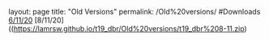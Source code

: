 layout: page
title: "Old Versions"
permalink: /Old%20versions/
#Downloads
[6/11/20](https://lamrsw.github.io/t19_dbr/Old%20versions/t19_dbr%206-11.zip)
[8/11/20]((https://lamrsw.github.io/t19_dbr/Old%20versions/t19_dbr%208-11.zip)
